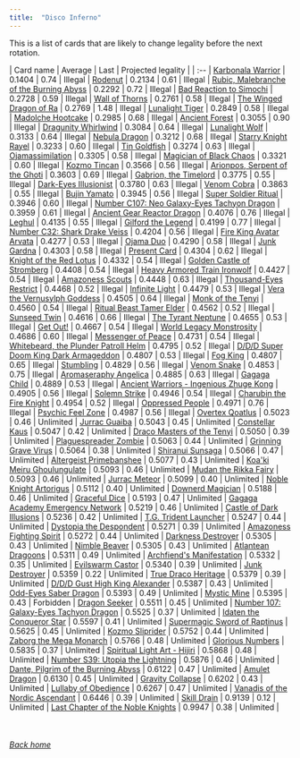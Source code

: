 ```yaml
---
title:  "Disco Inferno"
---
```


This is a list of cards that are likely to change legality before the next rotation.

| Card name | Average | Last | Projected legality |
| :-- |
[Karbonala Warrior](https://db.ygoprodeck.com/card/?search=Karbonala%20Warrior) | 0.1404 | 0.74 | Illegal |
[Rodenut](https://db.ygoprodeck.com/card/?search=Rodenut) | 0.2134 | 0.61 | Illegal |
[Rubic, Malebranche of the Burning Abyss](https://db.ygoprodeck.com/card/?search=Rubic,%20Malebranche%20of%20the%20Burning%20Abyss) | 0.2292 | 0.72 | Illegal |
[Bad Reaction to Simochi](https://db.ygoprodeck.com/card/?search=Bad%20Reaction%20to%20Simochi) | 0.2728 | 0.59 | Illegal |
[Wall of Thorns](https://db.ygoprodeck.com/card/?search=Wall%20of%20Thorns) | 0.2761 | 0.58 | Illegal |
[The Winged Dragon of Ra](https://db.ygoprodeck.com/card/?search=The%20Winged%20Dragon%20of%20Ra) | 0.2769 | 1.48 | Illegal |
[Lunalight Tiger](https://db.ygoprodeck.com/card/?search=Lunalight%20Tiger) | 0.2849 | 0.58 | Illegal |
[Madolche Hootcake](https://db.ygoprodeck.com/card/?search=Madolche%20Hootcake) | 0.2985 | 0.68 | Illegal |
[Ancient Forest](https://db.ygoprodeck.com/card/?search=Ancient%20Forest) | 0.3055 | 0.90 | Illegal |
[Dragunity Whirlwind](https://db.ygoprodeck.com/card/?search=Dragunity%20Whirlwind) | 0.3084 | 0.64 | Illegal |
[Lunalight Wolf](https://db.ygoprodeck.com/card/?search=Lunalight%20Wolf) | 0.3133 | 0.64 | Illegal |
[Nebula Dragon](https://db.ygoprodeck.com/card/?search=Nebula%20Dragon) | 0.3212 | 0.68 | Illegal |
[Starry Knight Rayel](https://db.ygoprodeck.com/card/?search=Starry%20Knight%20Rayel) | 0.3233 | 0.60 | Illegal |
[Tin Goldfish](https://db.ygoprodeck.com/card/?search=Tin%20Goldfish) | 0.3274 | 0.63 | Illegal |
[Ojamassimilation](https://db.ygoprodeck.com/card/?search=Ojamassimilation) | 0.3305 | 0.58 | Illegal |
[Magician of Black Chaos](https://db.ygoprodeck.com/card/?search=Magician%20of%20Black%20Chaos) | 0.3321 | 0.60 | Illegal |
[Kozmo Tincan](https://db.ygoprodeck.com/card/?search=Kozmo%20Tincan) | 0.3566 | 0.56 | Illegal |
[Arionpos, Serpent of the Ghoti](https://db.ygoprodeck.com/card/?search=Arionpos,%20Serpent%20of%20the%20Ghoti) | 0.3603 | 0.69 | Illegal |
[Gabrion, the Timelord](https://db.ygoprodeck.com/card/?search=Gabrion,%20the%20Timelord) | 0.3775 | 0.55 | Illegal |
[Dark-Eyes Illusionist](https://db.ygoprodeck.com/card/?search=Dark-Eyes%20Illusionist) | 0.3780 | 0.63 | Illegal |
[Venom Cobra](https://db.ygoprodeck.com/card/?search=Venom%20Cobra) | 0.3863 | 0.55 | Illegal |
[Bujin Yamato](https://db.ygoprodeck.com/card/?search=Bujin%20Yamato) | 0.3945 | 0.56 | Illegal |
[Super Soldier Ritual](https://db.ygoprodeck.com/card/?search=Super%20Soldier%20Ritual) | 0.3946 | 0.60 | Illegal |
[Number C107: Neo Galaxy-Eyes Tachyon Dragon](https://db.ygoprodeck.com/card/?search=Number%20C107:%20Neo%20Galaxy-Eyes%20Tachyon%20Dragon) | 0.3959 | 0.61 | Illegal |
[Ancient Gear Reactor Dragon](https://db.ygoprodeck.com/card/?search=Ancient%20Gear%20Reactor%20Dragon) | 0.4076 | 0.76 | Illegal |
[Leghul](https://db.ygoprodeck.com/card/?search=Leghul) | 0.4135 | 0.55 | Illegal |
[Gilford the Legend](https://db.ygoprodeck.com/card/?search=Gilford%20the%20Legend) | 0.4199 | 0.77 | Illegal |
[Number C32: Shark Drake Veiss](https://db.ygoprodeck.com/card/?search=Number%20C32:%20Shark%20Drake%20Veiss) | 0.4204 | 0.56 | Illegal |
[Fire King Avatar Arvata](https://db.ygoprodeck.com/card/?search=Fire%20King%20Avatar%20Arvata) | 0.4277 | 0.53 | Illegal |
[Ojama Duo](https://db.ygoprodeck.com/card/?search=Ojama%20Duo) | 0.4290 | 0.58 | Illegal |
[Junk Gardna](https://db.ygoprodeck.com/card/?search=Junk%20Gardna) | 0.4303 | 0.58 | Illegal |
[Present Card](https://db.ygoprodeck.com/card/?search=Present%20Card) | 0.4304 | 0.62 | Illegal |
[Knight of the Red Lotus](https://db.ygoprodeck.com/card/?search=Knight%20of%20the%20Red%20Lotus) | 0.4332 | 0.54 | Illegal |
[Golden Castle of Stromberg](https://db.ygoprodeck.com/card/?search=Golden%20Castle%20of%20Stromberg) | 0.4408 | 0.54 | Illegal |
[Heavy Armored Train Ironwolf](https://db.ygoprodeck.com/card/?search=Heavy%20Armored%20Train%20Ironwolf) | 0.4427 | 0.54 | Illegal |
[Amazoness Scouts](https://db.ygoprodeck.com/card/?search=Amazoness%20Scouts) | 0.4448 | 0.63 | Illegal |
[Thousand-Eyes Restrict](https://db.ygoprodeck.com/card/?search=Thousand-Eyes%20Restrict) | 0.4468 | 0.52 | Illegal |
[Infinite Light](https://db.ygoprodeck.com/card/?search=Infinite%20Light) | 0.4479 | 0.53 | Illegal |
[Vera the Vernusylph Goddess](https://db.ygoprodeck.com/card/?search=Vera%20the%20Vernusylph%20Goddess) | 0.4505 | 0.64 | Illegal |
[Monk of the Tenyi](https://db.ygoprodeck.com/card/?search=Monk%20of%20the%20Tenyi) | 0.4560 | 0.54 | Illegal |
[Ritual Beast Tamer Elder](https://db.ygoprodeck.com/card/?search=Ritual%20Beast%20Tamer%20Elder) | 0.4562 | 0.52 | Illegal |
[Sunseed Twin](https://db.ygoprodeck.com/card/?search=Sunseed%20Twin) | 0.4616 | 0.66 | Illegal |
[The Tyrant Neptune](https://db.ygoprodeck.com/card/?search=The%20Tyrant%20Neptune) | 0.4655 | 0.53 | Illegal |
[Get Out!](https://db.ygoprodeck.com/card/?search=Get%20Out!) | 0.4667 | 0.54 | Illegal |
[World Legacy Monstrosity](https://db.ygoprodeck.com/card/?search=World%20Legacy%20Monstrosity) | 0.4686 | 0.60 | Illegal |
[Messenger of Peace](https://db.ygoprodeck.com/card/?search=Messenger%20of%20Peace) | 0.4731 | 0.54 | Illegal |
[Whitebeard, the Plunder Patroll Helm](https://db.ygoprodeck.com/card/?search=Whitebeard,%20the%20Plunder%20Patroll%20Helm) | 0.4795 | 0.52 | Illegal |
[D/D/D Super Doom King Dark Armageddon](https://db.ygoprodeck.com/card/?search=D/D/D%20Super%20Doom%20King%20Dark%20Armageddon) | 0.4807 | 0.53 | Illegal |
[Fog King](https://db.ygoprodeck.com/card/?search=Fog%20King) | 0.4807 | 0.65 | Illegal |
[Stumbling](https://db.ygoprodeck.com/card/?search=Stumbling) | 0.4829 | 0.56 | Illegal |
[Venom Snake](https://db.ygoprodeck.com/card/?search=Venom%20Snake) | 0.4853 | 0.75 | Illegal |
[Aromaseraphy Angelica](https://db.ygoprodeck.com/card/?search=Aromaseraphy%20Angelica) | 0.4885 | 0.63 | Illegal |
[Gagaga Child](https://db.ygoprodeck.com/card/?search=Gagaga%20Child) | 0.4889 | 0.53 | Illegal |
[Ancient Warriors - Ingenious Zhuge Kong](https://db.ygoprodeck.com/card/?search=Ancient%20Warriors%20-%20Ingenious%20Zhuge%20Kong) | 0.4905 | 0.56 | Illegal |
[Solemn Strike](https://db.ygoprodeck.com/card/?search=Solemn%20Strike) | 0.4946 | 0.54 | Illegal |
[Charubin the Fire Knight](https://db.ygoprodeck.com/card/?search=Charubin%20the%20Fire%20Knight) | 0.4954 | 0.52 | Illegal |
[Oppressed People](https://db.ygoprodeck.com/card/?search=Oppressed%20People) | 0.4971 | 0.76 | Illegal |
[Psychic Feel Zone](https://db.ygoprodeck.com/card/?search=Psychic%20Feel%20Zone) | 0.4987 | 0.56 | Illegal |
[Overtex Qoatlus](https://db.ygoprodeck.com/card/?search=Overtex%20Qoatlus) | 0.5023 | 0.46 | Unlimited |
[Jurrac Guaiba](https://db.ygoprodeck.com/card/?search=Jurrac%20Guaiba) | 0.5043 | 0.45 | Unlimited |
[Constellar Kaus](https://db.ygoprodeck.com/card/?search=Constellar%20Kaus) | 0.5047 | 0.42 | Unlimited |
[Draco Masters of the Tenyi](https://db.ygoprodeck.com/card/?search=Draco%20Masters%20of%20the%20Tenyi) | 0.5050 | 0.39 | Unlimited |
[Plaguespreader Zombie](https://db.ygoprodeck.com/card/?search=Plaguespreader%20Zombie) | 0.5063 | 0.44 | Unlimited |
[Grinning Grave Virus](https://db.ygoprodeck.com/card/?search=Grinning%20Grave%20Virus) | 0.5064 | 0.38 | Unlimited |
[Shiranui Sunsaga](https://db.ygoprodeck.com/card/?search=Shiranui%20Sunsaga) | 0.5066 | 0.47 | Unlimited |
[Altergeist Primebanshee](https://db.ygoprodeck.com/card/?search=Altergeist%20Primebanshee) | 0.5077 | 0.43 | Unlimited |
[Koa'ki Meiru Ghoulungulate](https://db.ygoprodeck.com/card/?search=Koa'ki%20Meiru%20Ghoulungulate) | 0.5093 | 0.46 | Unlimited |
[Mudan the Rikka Fairy](https://db.ygoprodeck.com/card/?search=Mudan%20the%20Rikka%20Fairy) | 0.5093 | 0.46 | Unlimited |
[Jurrac Meteor](https://db.ygoprodeck.com/card/?search=Jurrac%20Meteor) | 0.5099 | 0.40 | Unlimited |
[Noble Knight Artorigus](https://db.ygoprodeck.com/card/?search=Noble%20Knight%20Artorigus) | 0.5112 | 0.40 | Unlimited |
[Downerd Magician](https://db.ygoprodeck.com/card/?search=Downerd%20Magician) | 0.5188 | 0.46 | Unlimited |
[Graceful Dice](https://db.ygoprodeck.com/card/?search=Graceful%20Dice) | 0.5193 | 0.47 | Unlimited |
[Gagaga Academy Emergency Network](https://db.ygoprodeck.com/card/?search=Gagaga%20Academy%20Emergency%20Network) | 0.5219 | 0.46 | Unlimited |
[Castle of Dark Illusions](https://db.ygoprodeck.com/card/?search=Castle%20of%20Dark%20Illusions) | 0.5236 | 0.42 | Unlimited |
[T.G. Trident Launcher](https://db.ygoprodeck.com/card/?search=T.G.%20Trident%20Launcher) | 0.5247 | 0.44 | Unlimited |
[Dystopia the Despondent](https://db.ygoprodeck.com/card/?search=Dystopia%20the%20Despondent) | 0.5271 | 0.39 | Unlimited |
[Amazoness Fighting Spirit](https://db.ygoprodeck.com/card/?search=Amazoness%20Fighting%20Spirit) | 0.5272 | 0.44 | Unlimited |
[Darkness Destroyer](https://db.ygoprodeck.com/card/?search=Darkness%20Destroyer) | 0.5305 | 0.43 | Unlimited |
[Nimble Beaver](https://db.ygoprodeck.com/card/?search=Nimble%20Beaver) | 0.5305 | 0.43 | Unlimited |
[Atlantean Dragoons](https://db.ygoprodeck.com/card/?search=Atlantean%20Dragoons) | 0.5311 | 0.49 | Unlimited |
[Archfiend's Manifestation](https://db.ygoprodeck.com/card/?search=Archfiend's%20Manifestation) | 0.5332 | 0.35 | Unlimited |
[Evilswarm Castor](https://db.ygoprodeck.com/card/?search=Evilswarm%20Castor) | 0.5340 | 0.39 | Unlimited |
[Junk Destroyer](https://db.ygoprodeck.com/card/?search=Junk%20Destroyer) | 0.5359 | 0.22 | Unlimited |
[True Draco Heritage](https://db.ygoprodeck.com/card/?search=True%20Draco%20Heritage) | 0.5379 | 0.39 | Unlimited |
[D/D/D Gust High King Alexander](https://db.ygoprodeck.com/card/?search=D/D/D%20Gust%20High%20King%20Alexander) | 0.5387 | 0.43 | Unlimited |
[Odd-Eyes Saber Dragon](https://db.ygoprodeck.com/card/?search=Odd-Eyes%20Saber%20Dragon) | 0.5393 | 0.49 | Unlimited |
[Mystic Mine](https://db.ygoprodeck.com/card/?search=Mystic%20Mine) | 0.5395 | 0.43 | Forbidden |
[Dragon Seeker](https://db.ygoprodeck.com/card/?search=Dragon%20Seeker) | 0.5511 | 0.45 | Unlimited |
[Number 107: Galaxy-Eyes Tachyon Dragon](https://db.ygoprodeck.com/card/?search=Number%20107:%20Galaxy-Eyes%20Tachyon%20Dragon) | 0.5525 | 0.37 | Unlimited |
[Idaten the Conqueror Star](https://db.ygoprodeck.com/card/?search=Idaten%20the%20Conqueror%20Star) | 0.5597 | 0.41 | Unlimited |
[Supermagic Sword of Raptinus](https://db.ygoprodeck.com/card/?search=Supermagic%20Sword%20of%20Raptinus) | 0.5625 | 0.45 | Unlimited |
[Kozmo Sliprider](https://db.ygoprodeck.com/card/?search=Kozmo%20Sliprider) | 0.5752 | 0.44 | Unlimited |
[Zaborg the Mega Monarch](https://db.ygoprodeck.com/card/?search=Zaborg%20the%20Mega%20Monarch) | 0.5766 | 0.48 | Unlimited |
[Glorious Numbers](https://db.ygoprodeck.com/card/?search=Glorious%20Numbers) | 0.5835 | 0.37 | Unlimited |
[Spiritual Light Art - Hijiri](https://db.ygoprodeck.com/card/?search=Spiritual%20Light%20Art%20-%20Hijiri) | 0.5868 | 0.48 | Unlimited |
[Number S39: Utopia the Lightning](https://db.ygoprodeck.com/card/?search=Number%20S39:%20Utopia%20the%20Lightning) | 0.5876 | 0.46 | Unlimited |
[Dante, Pilgrim of the Burning Abyss](https://db.ygoprodeck.com/card/?search=Dante,%20Pilgrim%20of%20the%20Burning%20Abyss) | 0.6122 | 0.47 | Unlimited |
[Amulet Dragon](https://db.ygoprodeck.com/card/?search=Amulet%20Dragon) | 0.6130 | 0.45 | Unlimited |
[Gravity Collapse](https://db.ygoprodeck.com/card/?search=Gravity%20Collapse) | 0.6202 | 0.43 | Unlimited |
[Lullaby of Obedience](https://db.ygoprodeck.com/card/?search=Lullaby%20of%20Obedience) | 0.6267 | 0.47 | Unlimited |
[Vanadis of the Nordic Ascendant](https://db.ygoprodeck.com/card/?search=Vanadis%20of%20the%20Nordic%20Ascendant) | 0.6446 | 0.39 | Unlimited |
[Skill Drain](https://db.ygoprodeck.com/card/?search=Skill%20Drain) | 0.9139 | 0.12 | Unlimited |
[Last Chapter of the Noble Knights](https://db.ygoprodeck.com/card/?search=Last%20Chapter%20of%20the%20Noble%20Knights) | 0.9947 | 0.38 | Unlimited |

<br>

###### [Back home](index)